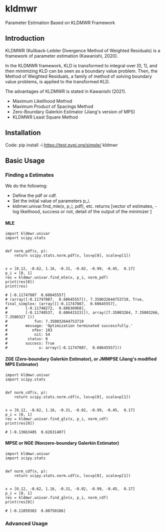 # kldmwr
Parameter Estimation Based on KLDMWR Framework


## Introduction

KLDMWR (Kullback-Leibler Divergence 
Method of Weighted Residuals) 
is a framework of parameter estimation 
(Kawanishi, 2020).


In the KLDMWR framework, KLD is transformed to 
integral over [0, 1], and then minimizing KLD can be
seen as a boundary value problem.
Then, the Method of Weighted Residuals, a family of 
method of solving boundary value problems, is applied
to the transformed KLD.


The advantages of KLDMWR is stated in 
Kawanishi (2021).



* Maximum Likelihood Method
* Maximum Product of Spacings Method
* Zero-Boundary Galerkin Estimator (Jiang's version
  of MPS)
* KLDMWR Least Square Method


## Installation


Code:
     pip install -i https://test.pypi.org/simple/ kldmwr

## Basic Usage

### Finding a Estimates

We do the following:
* Define the pdf or cdf.
* Set the initial value of parameters p_i.
* kldmwr.univar.find_mle(x, p_i, pdf), etc. returns
[vector of estimates, -log likelihood, success or not,
  detail of the output of the minimizer ]

#### MLE

    import kldmwr.univar
    import scipy.stats
    
    
    def norm_pdf(x, p):
        return scipy.stats.norm.pdf(x, loc=p[0], scale=p[1])


    x = [0.12, -0.62, 1.16, -0.31, -0.02, -0.99, -0.45,  0.17]
    p_i = [0, 1]
    res = kldmwr.univar.find_mle(x, p_i, norm_pdf)
    print(res[0])
    print(res)
    
    # [-0.11747087  0.60645557]
    # (array([-0.11747087,  0.60645557]), 7.350032644753719, True,  final_simplex: (array([[-0.11747087,  0.60645557],
    #        [-0.11748272,  0.60636968],
    #        [-0.11740537,  0.60641523]]), array([7.35003264, 7.35003266, 7.3500327 ]))
    #            fun: 7.350032644753719
    #        message: 'Optimization terminated successfully.'
    #           nfev: 103
    #            nit: 54
    #         status: 0
    #        success: True
    #              x: array([-0.11747087,  0.60645557]))


#### ZGE (Zero-boundary Galerkin Estimator), or JMMPSE (Jiang's modified MPS Estimator)

    import kldmwr.univar
    import scipy.stats
    
    
    def norm_cdf(x, p):
        return scipy.stats.norm.cdf(x, loc=p[0], scale=p[1])
    
    
    x = [0.12, -0.62, 1.16, -0.31, -0.02, -0.99, -0.45,  0.17]
    p_i = [0, 1]
    res = kldmwr.univar.find_glz(x, p_i, norm_cdf)
    print(res[0])

    # [-0.13663485  0.62631407]


#### MPSE or NGE (Nonzero-boundary Galerkin Estimator)

    import kldmwr.univar
    import scipy.stats
    
    
    def norm_cdf(x, p):
        return scipy.stats.norm.cdf(x, loc=p[0], scale=p[1])
    
    
    x = [0.12, -0.62, 1.16, -0.31, -0.02, -0.99, -0.45,  0.17]
    p_i = [0, 1]
    res = kldmwr.univar.find_gln(x, p_i, norm_cdf)
    print(res[0])

    # [-0.11059383  0.80750186]


### Advanced Usage

